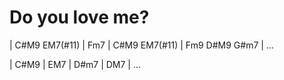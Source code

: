 # Do you love me?

| C#M9 EM7(#11) | Fm7 | C#M9 EM7(#11) | Fm9 D#M9 G#m7 | ...

| C#M9 | EM7 | D#m7 | DM7 | ...
